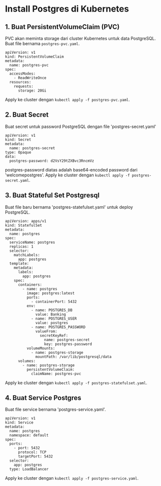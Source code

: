 # Install Postgres di Kubernetes
## 1. Buat PersistentVolumeClaim (PVC)
PVC akan meminta storage dari cluster Kubernetes untuk data PostgreSQL. Buat file bernama `postgres-pvc.yaml`.

```
apiVersion: v1
kind: PersistentVolumeClaim
metadata:
  name: postgres-pvc
spec:
  accessModes:
    - ReadWriteOnce
  resources:
    requests:
      storage: 20Gi
```

Apply ke cluster dengan `kubectl apply -f postgres-pvc.yaml`.

## 2. Buat Secret 
Buat secret untuk password PostgreSQL dengan file 'postgres-secret.yaml'

```
apiVersion: v1
kind: Secret
metadata:
  name: postgres-secret
type: Opaque
data:
  postgres-password: d2VsY29tZXBvc3RncmVz
```
postgres-password diatas adalah base64-encoded password dari 'welcomepostgres'. Apply ke cluster dengan `kubectl apply -f postgres-secret.yaml`.

## 3. Buat Stateful Set Postgresql

Buat file baru bernama 'postgres-statefulset.yaml' untuk deploy PostgreSQL. 

```
apiVersion: apps/v1
kind: StatefulSet
metadata:
  name: postgres
spec:
  serviceName: postgres
  replicas: 1
  selector:
    matchLabels:
      app: postgres
  template:
    metadata:
      labels:
        app: postgres
    spec:
      containers:
        - name: postgres
          image: postgres:latest
          ports:
            - containerPort: 5432
          env:
            - name: POSTGRES_DB
              value: Banking
            - name: POSTGRES_USER
              value: postgres
            - name: POSTGRES_PASSWORD
              valueFrom:
                secretKeyRef:
                  name: postgres-secret
                  key: postgres-password
          volumeMounts:
            - name: postgres-storage
              mountPath: /var/lib/postgresql/data
      volumes:
        - name: postgres-storage
          persistentVolumeClaim:
            claimName: postgres-pvc
```

Apply ke cluster dengan `kubectl apply -f postgres-statefulset.yaml`.

## 4. Buat Service Postgres

Buat file service bernama 'postgres-service.yaml'.

```
apiVersion: v1
kind: Service
metadata:
  name: postgres
  namespace: default
spec:
  ports:
    - port: 5432
      protocol: TCP
      targetPort: 5432
  selector:
    app: postgres
  type: LoadBalancer
```

Apply ke cluster dengan `kubectl apply -f postgres-service.yaml`.


